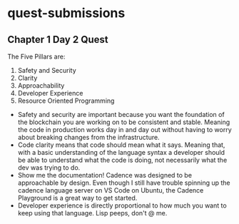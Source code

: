 # quest-submissions

## Chapter 1 Day 2 Quest
The Five Pillars are:
  1. Safety and Security
  2. Clarity
  3. Approachability
  4. Developer Experience
  5. Resource Oriented Programming


- Safety and security are important because you want the foundation of the blockchain you are working on to be consistent and
stable. Meaning the code in production works day in and day out without having to worry about breaking changes from the
infrastructure. 
- Code clarity means that code should mean what it says. Meaning that, with a basic understanding of the language
syntax a developer should be able to understand what the code is doing, not necessarily what the dev was trying to do.
- Show me the documentation! Cadence was designed to be approachable by design. Even though I still have trouble spinning up the
cadence language server on VS Code on Ubuntu, the Cadence Playground is a great way to get started.
- Developer experience is directly proportional to how much you want to keep using that language. Lisp peeps, don't @ me.
